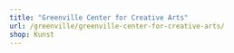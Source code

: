 ```yaml
---
title: "Greenville Center for Creative Arts"
url: /greenville/greenville-center-for-creative-arts/
shop: Kunst
---
```

